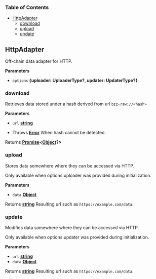 <!-- Generated by documentation.js. Update this documentation by updating the source code. -->

### Table of Contents

-   [HttpAdapter][1]
    -   [download][2]
    -   [upload][3]
    -   [update][4]

## HttpAdapter

Off-chain data adapter for HTTP.

**Parameters**

-   `options` **{uploader: UploaderType?, updater: UpdaterType?}** 

### download

Retrieves data stored under a hash derived from url `bzz-raw://<hash>`

**Parameters**

-   `url` **[string][5]** 


-   Throws **[Error][6]** When hash cannot be detected.

Returns **[Promise][7]&lt;[Object][8]?>** 

### upload

Stores data somewhere where they can be accessed via HTTP.

Only available when options.uploader was provided during
initialization.

**Parameters**

-   `data` **[Object][8]** 

Returns **[string][5]** Resulting url such as `https://example.com/data`.

### update

Modifies data somewhere where they can be accessed via HTTP.

Only available when options.updater was provided during
initialization.

**Parameters**

-   `url` **[string][5]** 
-   `data` **[Object][8]** 

Returns **[string][5]** Resulting url such as `https://example.com/data`.

[1]: #httpadapter

[2]: #download

[3]: #upload

[4]: #update

[5]: https://developer.mozilla.org/docs/Web/JavaScript/Reference/Global_Objects/String

[6]: https://developer.mozilla.org/docs/Web/JavaScript/Reference/Global_Objects/Error

[7]: https://developer.mozilla.org/docs/Web/JavaScript/Reference/Global_Objects/Promise

[8]: https://developer.mozilla.org/docs/Web/JavaScript/Reference/Global_Objects/Object
